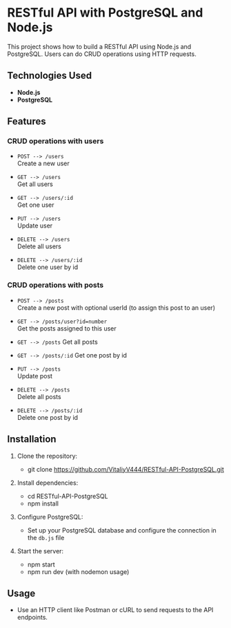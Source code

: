 # RESTful API with PostgreSQL and Node.js

This project shows how to build a RESTful API using Node.js and PostgreSQL. Users can do CRUD operations using HTTP requests.

## Technologies Used

- **Node.js**
- **PostgreSQL**

## Features

### CRUD operations with users

- `POST --> /users`  
  Create a new user

- `GET --> /users`  
  Get all users
  
- `GET --> /users/:id`  
  Get one user

- `PUT --> /users`  
  Update user

- `DELETE --> /users`  
  Delete all users

- `DELETE --> /users/:id`  
  Delete one user by id

### CRUD operations with posts

- `POST --> /posts`  
  Create a new post with optional userId (to assign this post to an user)

- `GET --> /posts/user?id=number`  
  Get the posts assigned to this user
  
- `GET --> /posts`
  Get all posts

- `GET --> /posts/:id`
  Get one post by id

- `PUT --> /posts`  
  Update post

- `DELETE --> /posts`  
  Delete all posts

- `DELETE --> /posts/:id`  
  Delete one post by id

## Installation

1. Clone the repository:
   - git clone https://github.com/VitaliyV444/RESTful-API-PostgreSQL.git
   
2. Install dependencies:
   - cd RESTful-API-PostgreSQL
   - npm install
   
3. Configure PostgreSQL:
   - Set up your PostgreSQL database and configure the connection in the `db.js` file

4. Start the server:
   - npm start
   - npm run dev (with nodemon usage)
  
## Usage

- Use an HTTP client like Postman or cURL to send requests to the API endpoints.
